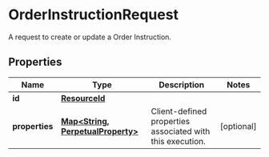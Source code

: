 

# OrderInstructionRequest

A request to create or update a Order Instruction.

## Properties

Name | Type | Description | Notes
------------ | ------------- | ------------- | -------------
**id** | [**ResourceId**](ResourceId.md) |  | 
**properties** | [**Map&lt;String, PerpetualProperty&gt;**](PerpetualProperty.md) | Client-defined properties associated with this execution. |  [optional]



